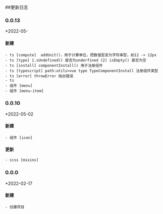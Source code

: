 ##更新日志
### 0.0.13

*2022-05-
#### 新建
    - ts [compute]  addUnit()，用于计算单位，把数值型变为字符串型，如12 -> 12px
    - ts [type] 1.sUndefined() 是否为underfined (2) isEmpty() 是否为空
    - ts [install] componentInstall() 用于注册组件
    - ts [typescript] path:utils>vue type TypeComponentInstall 注册组件类型
    - ts [error] throwError 抛出错误
    - ts
    - 组件 [menu]
    - 组件 [menu-item]

### 0.0.10

*2022-05-02
#### 新建
    - 组件 [icon] 
#### 更新   
    - scss [mixins] 

### 0.0.0

*2022-02-17
#### 新建
    - 创建项目
